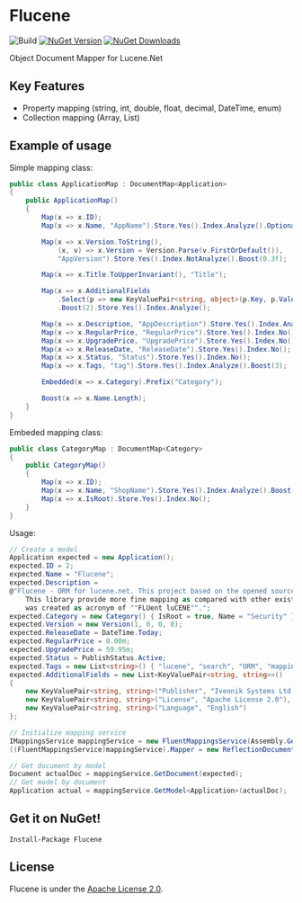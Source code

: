 # Flucene
![Build](https://github.com/alex-titarenko/flucene/workflows/Build/badge.svg?branch=master)
[![NuGet Version](http://img.shields.io/nuget/v/Flucene.svg?style=flat)](https://www.nuget.org/packages/Flucene/) [![NuGet Downloads](http://img.shields.io/nuget/dt/Flucene.svg?style=flat)](https://www.nuget.org/packages/Flucene/)

Object Document Mapper for Lucene.Net

## Key Features
* Property mapping (string, int, double, float, decimal, DateTime, enum)
* Collection mapping (Array, List)

## Example of usage
Simple mapping class:
```C#
public class ApplicationMap : DocumentMap<Application>
{
    public ApplicationMap()
    {
        Map(x => x.ID);
        Map(x => x.Name, "AppName").Store.Yes().Index.Analyze().Optional().Boost(3);

        Map(x => x.Version.ToString(),
            (x, v) => x.Version = Version.Parse(v.FirstOrDefault()),
            "AppVersion").Store.Yes().Index.NotAnalyze().Boost(0.3f);

        Map(x => x.Title.ToUpperInvariant(), "Title");

        Map(x => x.AdditionalFields
            .Select(p => new KeyValuePair<string, object>(p.Key, p.Value)))
            .Boost(2).Store.Yes().Index.Analyze();

        Map(x => x.Description, "AppDescription").Store.Yes().Index.Analyze().Boost(0.1f);
        Map(x => x.RegularPrice, "RegularPrice").Store.Yes().Index.No();
        Map(x => x.UpgradePrice, "UpgradePrice").Store.Yes().Index.No();
        Map(x => x.ReleaseDate, "ReleaseDate").Store.Yes().Index.No();
        Map(x => x.Status, "Status").Store.Yes().Index.No();
        Map(x => x.Tags, "tag").Store.Yes().Index.Analyze().Boost(3);

        Embedded(x => x.Category).Prefix("Category");

        Boost(x => x.Name.Length);
    }
}
```
Embeded mapping class:
```C#
public class CategoryMap : DocumentMap<Category>
{
    public CategoryMap()
    {
        Map(x => x.ID);
        Map(x => x.Name, "ShopName").Store.Yes().Index.Analyze().Boost(1.5f);
        Map(x => x.IsRoot).Store.Yes().Index.No();
    }
}
```
Usage:
```C#
// Create a model
Application expected = new Application();
expected.ID = 2;
expected.Name = "Flucene";
expected.Description =
@"Flucene - ORM for lucene.net. This project based on the opened sources of Iveonik Systems ltd.
    This library provide more fine mapping as compared with other existed libraries. Library's name
    was created as acronym of ""FLUent luCENE"".";
expected.Category = new Category() { IsRoot = true, Name = "Security" };
expected.Version = new Version(1, 0, 0, 0);
expected.ReleaseDate = DateTime.Today;
expected.RegularPrice = 0.00m;
expected.UpgradePrice = 59.95m;
expected.Status = PublishStatus.Active;
expected.Tags = new List<string>() { "lucene", "search", "ORM", "mapping" };
expected.AdditionalFields = new List<KeyValuePair<string, string>>()
{
    new KeyValuePair<string, string>("Publisher", "Iveonik Systems Ltd."),
    new KeyValuePair<string, string>("License", "Apache License 2.0"),
    new KeyValuePair<string, string>("Language", "English")
};

// Initialize mapping service
IMappingsService mappingService = new FluentMappingsService(Assembly.GetExecutingAssembly());
((FluentMappingsService)mappingService).Mapper = new ReflectionDocumentMapper();

// Get document by model
Document actualDoc = mappingService.GetDocument(expected);
// Get model by document
Application actual = mappingService.GetModel<Application>(actualDoc);
```


## Get it on NuGet!

    Install-Package Flucene

## License
Flucene is under the [Apache License 2.0](LICENSE.md).
